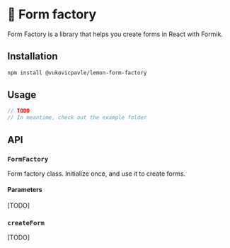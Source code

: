 # 🍋 Form factory

Form Factory is a library that helps you create forms in React with Formik.

## Installation

```bash
npm install @vukovicpavle/lemon-form-factory
```

## Usage

```javascript
// TODO
// In meantime, check out the example folder
```

## API

### `FormFactory`

Form factory class. Initialize once, and use it to create forms.

#### Parameters

[TODO]

### `createForm`

[TODO]
